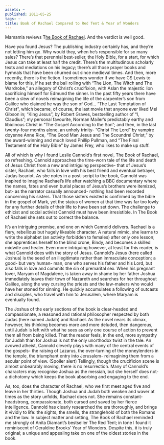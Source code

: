 ```yaml
---
assets: ~
published: 2011-05-25
tags: ~
title: Book of Rachael Compared to Red Tent & Year of Wonders
---
```

Mamamia reviews T[he Book of Rachael](http://cannold.com/articles/article/the-book-of-rachael/). And the verdict is well good. 


Have you found Jesus? The publishing industry certainly has, and they’re not letting him go. Why would they, when he’s responsible for so many sales? There’s that perennial best-seller, the Holy Bible, for a start, for which Jesus can take at least half the credit. There’s the multitudinous scholarly texts and mediations on his legacy; there’s all those prayer books and hymnals that have been churned out since medieval times. And then, more recently, there is the fiction. I sometimes wonder if we have CS Lewis to blame for this, if he set the ball rolling with “The Lion, The Witch and The Wardrobe,” an allegory of Christ’s crucifixion, with Aslan the majestic lion sacrificing himself for Edmund the sinner. In the past fifty years there have been a slew of novels reimagining the life of the carpenter’s son from Galilee who claimed he was the son of God… “The Last Temptation of Christ”, which became, of course, the last movie that anyone ever liked Mel Gibson in; “King Jesus”, by Robert Graves, bestselling author of “I, Claudius”; my personal favourite, Norman Mailer’s predictably earthy and libidinous Christ in “The Gospel According to the Son”; and then, in the last twenty-four months alone, an unholy trinity- “Christ The Lord” by vampire doyenne Anne Rice, “The Good Man Jesus and The Scoundrel Christ,” by the award-winning and much loved Phillip Pullman, and “The Final Testament of the Holy Bible” by James Frey, who likes to make up stuff.

All of which is why I found Leslie Cannold’s first novel, The Book of Rachael, so refreshing. Cannold approaches the time-worn tale of the life and death of Jesus Christ from a new and intriguing perspective- that of Jesus’s sister, Rachael, who falls in love with his best friend and eventual betrayer, Judas Iscariot. As she notes in a post-script to the book, Cannold was inspired to imagine Rachael’s life after watching a BBC documentary where the names, fates and even burial places of Jesus’s brothers were itemized, but- as the narrator casually announced- nothing had been recorded concerning his sisters. That those sisters existed is confirmed by the bible in the gospel of Mark, yet the status of women at that time was far too lowly for any further details of their life to have been set down. The challenge to ethicist and social activist Cannold must have been irresistible. In The Book of Rachael she sets out to correct the balance.

It’s an intriguing premise, and one on which Cannold delivers. Rachael is a fiery, rebellious but hugely likeable character. A natural mimic, she learns to write the alphabet (an activity forbidden to females) after only one lesson; she apprentices herself to the blind crone, Bindy, and becomes a skilled midwife and healer. Even more intriguing however, at least for this reader, is what Cannold does with the story of Jesus. Cannold’s Jesus (here called Joshua) is the seed of an illegitimate rather than immaculate conception; a good- but very human- man, one who serves his father and his Lord, but also falls in love and commits the sin of premarital sex. When his pregnant lover, Maryam of Magdalene, is taken away in shame by her father Joshua immediately leaves their town of Nazareth and searches for her throughout Galilee, along the way cursing the priests and the law-makers who would have her stoned for sinning. He quickly accumulates a following of outcasts and disciples, who travel with him to Jerusalem, where Maryam is eventually found.

The Joshua of the early sections of the book is clear-headed and compassionate, a reasoned and rational philosopher respected by both Judas (here named Judah) and Rachael. As the novel nears its climax, however, his thinking becomes more and more deluded, then dangerous, until Judah is left with what he sees as only one course of action to prevent them all from being killed. That the reader feels, in the end, more sympathy for Judah than for Joshua is not the only unorthodox twist in the tale. An avowed atheist, Cannold cleverly plays with many of the central events of the gospels- the raising of Lazarus, the over-turning of the moneylenders in the temple, the triumphant entry into Jerusalem- reimagining them from a secular point of view. (Spoiler alert) Tellingly, though the crucifixion scene is almost unbearably moving, there is no resurrection. Many of Cannold’s characters may recognise Joshua as the messiah, but she herself does not- a dichotomy which keeps the book absorbing and engaging to the end.

As, too, does the character of Rachael, who we first meet aged five and leave in her thirties. Though Joshua and Judah both weaken and waver at times as the story unfolds, Rachael does not. She remains constant- headstrong, compassionate, both cursed and saved by her fierce intelligence. Cannold has clearly researched the era thoroughly, and brings it vividly to life: the sights, the smells, the stranglehold of both the Romans and the law. In subject matter and setting, The Book of Rachael reminded me strongly of Anita Diamant’s bestseller The Red Tent; in tone I found it reminiscent of Geraldine Brooks’ Year of Wonders. Despite this, it is truly original; a unique and appealing take on one of the oldest stories in the book.
